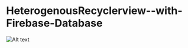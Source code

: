 # HeterogenousRecyclerview--with-Firebase-Database
![Alt text](https://user-images.githubusercontent.com/36530923/73937134-6d876a80-48f5-11ea-8fc1-f7fef3491aa1.png "Optional title")
